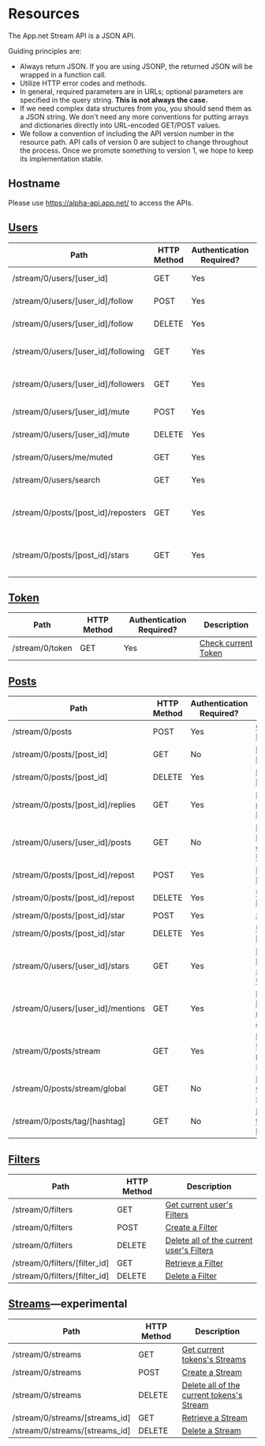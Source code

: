 # Resources
The App.net Stream API is a JSON API.

Guiding principles are:

* Always return JSON. If you are using JSONP, the returned JSON will be wrapped in a function call.
* Utilize HTTP error codes and methods.
* In general, required parameters are in URLs; optional parameters are specified in the query string. **This is not always the case.**
* If we need complex data structures from you, you should send them as a JSON string. We don't need any more conventions for putting arrays and dictionaries directly into URL-encoded GET/POST values.
* We follow a convention of including the API version number in the resource path. API calls of version 0 are subject to change throughout the process. Once we promote something to version 1, we hope to keep its implementation stable.

## Hostname
Please use https://alpha-api.app.net/ to access the APIs.

## [Users](/appdotnet/api-spec/blob/master/resources/users.md)
<table>
    <thead>
        <tr>
            <th>Path</th>
            <th>HTTP Method</th>
            <th>Authentication Required?</th>
            <th>Description</th>
        </tr>
    </thead>
    <tbody>
        <tr>
            <td>/stream/0/users/[user_id]</td>
            <td>GET</td>
            <td>Yes</td>
            <td><a href="/appdotnet/api-spec/blob/master/resources/users.md#retrieve-a-user">Retrieve a User</a></td>
        </tr>
        <tr>
            <td>/stream/0/users/[user_id]/follow</td>
            <td>POST</td>
            <td>Yes</td>
            <td><a href="/appdotnet/api-spec/blob/master/resources/users.md#follow-a-user">Follow a User</a></td>
        </tr>
        <tr>
            <td>/stream/0/users/[user_id]/follow</td>
            <td>DELETE</td>
            <td>Yes</td>
            <td><a href="/appdotnet/api-spec/blob/master/resources/users.md#unfollow-a-user">Unfollow a User</a></td>
        </tr>
        <tr>
            <td>/stream/0/users/[user_id]/following</td>
            <td>GET</td>
            <td>Yes</td>
            <td><a href="/appdotnet/api-spec/blob/master/resources/users.md#list-users-a-user-is-following">List users a User is following</a></td>
        </tr>
        <tr>
            <td>/stream/0/users/[user_id]/followers</td>
            <td>GET</td>
            <td>Yes</td>
            <td><a href="/appdotnet/api-spec/blob/master/resources/users.md#list-users-following-a-user">List users following a User</a></td>
        </tr>
        <tr>
            <td>/stream/0/users/[user_id]/mute</td>
            <td>POST</td>
            <td>Yes</td>
            <td><a href="/appdotnet/api-spec/blob/master/resources/users.md#mute-a-user">Mute a User</a></td>
        </tr>
        <tr>
            <td>/stream/0/users/[user_id]/mute</td>
            <td>DELETE</td>
            <td>Yes</td>
            <td><a href="/appdotnet/api-spec/blob/master/resources/users.md#unmute-a-user">Unmute a User</a></td>
        </tr>
        <tr>
            <td>/stream/0/users/me/muted</td>
            <td>GET</td>
            <td>Yes</td>
            <td><a href="/appdotnet/api-spec/blob/master/resources/users.md#list-muted-users">List muted Users</a></td>
        </tr>
        <tr>
            <td>/stream/0/users/search</td>
            <td>GET</td>
            <td>Yes</td>
            <td><a href="/appdotnet/api-spec/blob/master/resources/users.md#search-for-users">Search for Users</a></td>
        </tr>
        <tr>
            <td>/stream/0/posts/[post_id]/reposters</td>
            <td>GET</td>
            <td>Yes</td>
            <td><a href="/appdotnet/api-spec/blob/master/resources/users.md#list-users-who-have-reposted-a-post">List Users who have reposted a Post</a></td>
        </tr>
        <tr>
            <td>/stream/0/posts/[post_id]/stars</td>
            <td>GET</td>
            <td>Yes</td>
            <td><a href="/appdotnet/api-spec/blob/master/resources/users.md#list-users-who-have-starred-a-post">List Users who have starred a Post</a></td>
        </tr>
    </tbody>
</table>

## [Token](/appdotnet/api-spec/blob/master/resources/token.md)
<table>
    <thead>
        <tr>
            <th>Path</th>
            <th>HTTP Method</th>
            <th>Authentication Required?</th>
            <th>Description</th>
        </tr>
    </thead>
    <tbody>
        <tr>
            <td>/stream/0/token</td>
            <td>GET</td>
            <td>Yes</td>
            <td><a href="/appdotnet/api-spec/blob/master/resources/token.md#retrieve-current-token">Check current Token</a></td>
        </tr>
    </tbody>
</table>


## [Posts](/appdotnet/api-spec/blob/master/resources/posts.md)
<table>
    <thead>
        <tr>
            <th>Path</th>
            <th>HTTP Method</th>
            <th>Authentication Required?</th>
            <th>Description</th>
        </tr>
    </thead>
    <tbody>
        <tr>
            <td>/stream/0/posts</td>
            <td>POST</td>
            <td>Yes</td>
            <td><a href="/appdotnet/api-spec/blob/master/resources/posts.md#create-a-post">Create a Post</a></td>
        </tr>
        <tr>
            <td>/stream/0/posts/[post_id]</td>
            <td>GET</td>
            <td>No</td>
            <td><a href="/appdotnet/api-spec/blob/master/resources/posts.md#retrieve-a-post">Retrieve a Post</a></td>
        </tr>
        <tr>
            <td>/stream/0/posts/[post_id]</td>
            <td>DELETE</td>
            <td>Yes</td>
            <td><a href="/appdotnet/api-spec/blob/master/resources/posts.md#delete-a-post">Delete a Post</a></td>
        </tr>
        <tr>
            <td>/stream/0/posts/[post_id]/replies</td>
            <td>GET</td>
            <td>Yes</td>
            <td><a href="/appdotnet/api-spec/blob/master/resources/posts.md#retrieve-the-replies-to-a-post">Retrieve the replies to a Post</a></td>
        </tr>
        <tr>
            <td>/stream/0/users/[user_id]/posts</td>
            <td>GET</td>
            <td>No</td>
            <td><a href="/appdotnet/api-spec/blob/master/resources/posts.md#retrieve-posts-created-by-a-user">Retrieve Posts created by a User</a></td>
        </tr>
        <tr>
            <td>/stream/0/posts/[post_id]/repost</td>
            <td>POST</td>
            <td>Yes</td>
            <td><a href="/appdotnet/api-spec/blob/master/resources/posts.md#repost-a-post">Repost a Post</a></td>
        </tr>
        <tr>
            <td>/stream/0/posts/[post_id]/repost</td>
            <td>DELETE</td>
            <td>Yes</td>
            <td><a href="/appdotnet/api-spec/blob/master/resources/posts.md#unrepost-a-post">Unrepost a Post</a></td>
        </tr>
        <tr>
            <td>/stream/0/posts/[post_id]/star</td>
            <td>POST</td>
            <td>Yes</td>
            <td><a href="/appdotnet/api-spec/blob/master/resources/posts.md#star-a-post">Star a Post</a></td>
        </tr>
        <tr>
            <td>/stream/0/posts/[post_id]/star</td>
            <td>DELETE</td>
            <td>Yes</td>
            <td><a href="/appdotnet/api-spec/blob/master/resources/posts.md#unstar-a-post">Unstar a Post</a></td>
        </tr>
        <tr>
            <td>/stream/0/users/[user_id]/stars</td>
            <td>GET</td>
            <td>Yes</td>
            <td><a href="/appdotnet/api-spec/blob/master/resources/posts.md#retrieve-posts-starred-by-a-user">Retrieve Posts starred by a User</a></td>
        </tr>
        <tr>
            <td>/stream/0/users/[user_id]/mentions</td>
            <td>GET</td>
            <td>Yes</td>
            <td><a href="/appdotnet/api-spec/blob/master/resources/posts.md#retrieve-posts-mentioning-a-user">Retrieve Posts mentioning a User</a></td>
        </tr>
        <tr>
            <td>/stream/0/posts/stream</td>
            <td>GET</td>
            <td>Yes</td>
            <td><a href="/appdotnet/api-spec/blob/master/resources/posts.md#retrieve-a-users-personalized-stream">Retrieve a User's personalized stream</a></td>
        </tr>
        <tr>
            <td>/stream/0/posts/stream/global</td>
            <td>GET</td>
            <td>No</td>
            <td><a href="/appdotnet/api-spec/blob/master/resources/posts.md#retrieve-the-global-stream">Retrieve the Global stream</a></td>
        </tr>
        <tr>
            <td>/stream/0/posts/tag/[hashtag]</td>
            <td>GET</td>
            <td>No</td>
            <td><a href="/appdotnet/api-spec/blob/master/resources/posts.md#retrieve-tagged-posts">Retrieve tagged Posts</a></td>
        </tr>
    </tbody>
</table>

## [Filters](/appdotnet/api-spec/blob/master/resources/filters.md)

<table>
    <thead>
        <tr>
            <th>Path</th>
            <th>HTTP Method</th>
            <th>Description</th>
        </tr>
    </thead>
    <tbody>
        <tr>
            <td>/stream/0/filters</td>
            <td>GET</td>
            <td><a href="/appdotnet/api-spec/blob/master/resources/filters.md#get-current-users-filters">Get current user's Filters</a></td>
        </tr>
        <tr>
            <td>/stream/0/filters</td>
            <td>POST</td>
            <td><a href="/appdotnet/api-spec/blob/master/resources/filters.md#create-a-filter">Create a Filter</a></td>
        </tr>
        <tr>
            <td>/stream/0/filters</td>
            <td>DELETE</td>
            <td><a href="/appdotnet/api-spec/blob/master/resources/filters.md#delete-all-of-the-current-users-filters">Delete all of the current user's Filters</a></td>
        </tr>
        <tr>
            <td>/stream/0/filters/[filter_id]</td>
            <td>GET</td>
            <td><a href="/appdotnet/api-spec/blob/master/resources/filters.md#retrieve-a-filter">Retrieve a Filter</a></td>
        </tr>
        <tr>
            <td>/stream/0/filters/[filter_id]</td>
            <td>DELETE</td>
            <td><a href="/appdotnet/api-spec/blob/master/resources/filters.md#delete-a-filter">Delete a Filter</a></td>
        </tr>
    </tbody>
</table>

## [Streams](/appdotnet/api-spec/blob/master/resources/streams.md)&mdash;experimental
<table>
    <thead>
        <tr>
            <th>Path</th>
            <th>HTTP Method</th>
            <th>Description</th>
        </tr>
    </thead>
    <tbody>
        <tr>
            <td>/stream/0/streams</td>
            <td>GET</td>
            <td><a href="/appdotnet/api-spec/blob/master/resources/streams.md#get-current-tokens-streams">Get current tokens's Streams</a></td>
        </tr>
        <tr>
            <td>/stream/0/streams</td>
            <td>POST</td>
            <td><a href="/appdotnet/api-spec/blob/master/resources/streams.md#create-a-stream">Create a Stream</a></td>
        </tr>
        <tr>
            <td>/stream/0/streams</td>
            <td>DELETE</td>
            <td><a href="/appdotnet/api-spec/blob/master/resources/streams.md#delete-all-of-the-current-tokens-streams">Delete all of the current tokens's Stream</a></td>
        </tr>
        <tr>
            <td>/stream/0/streams/[streams_id]</td>
            <td>GET</td>
            <td><a href="/appdotnet/api-spec/blob/master/resources/streams.md#retrieve-a-stream">Retrieve a Stream</a></td>
        </tr>
        <tr>
            <td>/stream/0/streams/[streams_id]</td>
            <td>DELETE</td>
            <td><a href="/appdotnet/api-spec/blob/master/resources/streams.md#delete-a-stream">Delete a Stream</a></td>
        </tr>
    </tbody>
</table>
